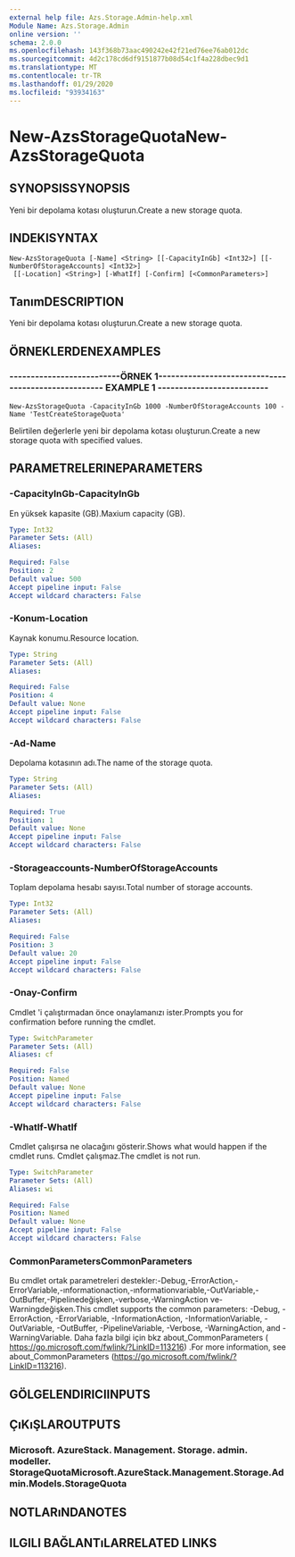 ```yaml
---
external help file: Azs.Storage.Admin-help.xml
Module Name: Azs.Storage.Admin
online version: ''
schema: 2.0.0
ms.openlocfilehash: 143f368b73aac490242e42f21ed76ee76ab012dc
ms.sourcegitcommit: 4d2c178cd6df9151877b08d54c1f4a228dbec9d1
ms.translationtype: MT
ms.contentlocale: tr-TR
ms.lasthandoff: 01/29/2020
ms.locfileid: "93934163"
---
```

# <span data-ttu-id="9516c-101">New-AzsStorageQuota</span><span class="sxs-lookup"><span data-stu-id="9516c-101">New-AzsStorageQuota</span></span>

## <span data-ttu-id="9516c-102">SYNOPSIS</span><span class="sxs-lookup"><span data-stu-id="9516c-102">SYNOPSIS</span></span>
<span data-ttu-id="9516c-103">Yeni bir depolama kotası oluşturun.</span><span class="sxs-lookup"><span data-stu-id="9516c-103">Create a new storage quota.</span></span>

## <span data-ttu-id="9516c-104">INDEKI</span><span class="sxs-lookup"><span data-stu-id="9516c-104">SYNTAX</span></span>

```
New-AzsStorageQuota [-Name] <String> [[-CapacityInGb] <Int32>] [[-NumberOfStorageAccounts] <Int32>]
 [[-Location] <String>] [-WhatIf] [-Confirm] [<CommonParameters>]
```

## <span data-ttu-id="9516c-105">Tanım</span><span class="sxs-lookup"><span data-stu-id="9516c-105">DESCRIPTION</span></span>
<span data-ttu-id="9516c-106">Yeni bir depolama kotası oluşturun.</span><span class="sxs-lookup"><span data-stu-id="9516c-106">Create a new storage quota.</span></span>

## <span data-ttu-id="9516c-107">ÖRNEKLERDEN</span><span class="sxs-lookup"><span data-stu-id="9516c-107">EXAMPLES</span></span>

### <span data-ttu-id="9516c-108">--------------------------ÖRNEK 1--------------------------</span><span class="sxs-lookup"><span data-stu-id="9516c-108">-------------------------- EXAMPLE 1 --------------------------</span></span>
```
New-AzsStorageQuota -CapacityInGb 1000 -NumberOfStorageAccounts 100 -Name 'TestCreateStorageQuota'
```

<span data-ttu-id="9516c-109">Belirtilen değerlerle yeni bir depolama kotası oluşturun.</span><span class="sxs-lookup"><span data-stu-id="9516c-109">Create a new storage quota with specified values.</span></span>

## <span data-ttu-id="9516c-110">PARAMETRELERINE</span><span class="sxs-lookup"><span data-stu-id="9516c-110">PARAMETERS</span></span>

### <span data-ttu-id="9516c-111">-CapacityInGb</span><span class="sxs-lookup"><span data-stu-id="9516c-111">-CapacityInGb</span></span>
<span data-ttu-id="9516c-112">En yüksek kapasite (GB).</span><span class="sxs-lookup"><span data-stu-id="9516c-112">Maxium capacity (GB).</span></span>

```yaml
Type: Int32
Parameter Sets: (All)
Aliases: 

Required: False
Position: 2
Default value: 500
Accept pipeline input: False
Accept wildcard characters: False
```

### <span data-ttu-id="9516c-113">-Konum</span><span class="sxs-lookup"><span data-stu-id="9516c-113">-Location</span></span>
<span data-ttu-id="9516c-114">Kaynak konumu.</span><span class="sxs-lookup"><span data-stu-id="9516c-114">Resource location.</span></span>

```yaml
Type: String
Parameter Sets: (All)
Aliases: 

Required: False
Position: 4
Default value: None
Accept pipeline input: False
Accept wildcard characters: False
```

### <span data-ttu-id="9516c-115">-Ad</span><span class="sxs-lookup"><span data-stu-id="9516c-115">-Name</span></span>
<span data-ttu-id="9516c-116">Depolama kotasının adı.</span><span class="sxs-lookup"><span data-stu-id="9516c-116">The name of the storage quota.</span></span>

```yaml
Type: String
Parameter Sets: (All)
Aliases: 

Required: True
Position: 1
Default value: None
Accept pipeline input: False
Accept wildcard characters: False
```

### <span data-ttu-id="9516c-117">-Storageaccounts</span><span class="sxs-lookup"><span data-stu-id="9516c-117">-NumberOfStorageAccounts</span></span>
<span data-ttu-id="9516c-118">Toplam depolama hesabı sayısı.</span><span class="sxs-lookup"><span data-stu-id="9516c-118">Total number of storage accounts.</span></span>

```yaml
Type: Int32
Parameter Sets: (All)
Aliases: 

Required: False
Position: 3
Default value: 20
Accept pipeline input: False
Accept wildcard characters: False
```

### <span data-ttu-id="9516c-119">-Onay</span><span class="sxs-lookup"><span data-stu-id="9516c-119">-Confirm</span></span>
<span data-ttu-id="9516c-120">Cmdlet 'i çalıştırmadan önce onaylamanızı ister.</span><span class="sxs-lookup"><span data-stu-id="9516c-120">Prompts you for confirmation before running the cmdlet.</span></span>

```yaml
Type: SwitchParameter
Parameter Sets: (All)
Aliases: cf

Required: False
Position: Named
Default value: None
Accept pipeline input: False
Accept wildcard characters: False
```

### <span data-ttu-id="9516c-121">-WhatIf</span><span class="sxs-lookup"><span data-stu-id="9516c-121">-WhatIf</span></span>
<span data-ttu-id="9516c-122">Cmdlet çalışırsa ne olacağını gösterir.</span><span class="sxs-lookup"><span data-stu-id="9516c-122">Shows what would happen if the cmdlet runs.</span></span>
<span data-ttu-id="9516c-123">Cmdlet çalışmaz.</span><span class="sxs-lookup"><span data-stu-id="9516c-123">The cmdlet is not run.</span></span>

```yaml
Type: SwitchParameter
Parameter Sets: (All)
Aliases: wi

Required: False
Position: Named
Default value: None
Accept pipeline input: False
Accept wildcard characters: False
```

### <span data-ttu-id="9516c-124">CommonParameters</span><span class="sxs-lookup"><span data-stu-id="9516c-124">CommonParameters</span></span>
<span data-ttu-id="9516c-125">Bu cmdlet ortak parametreleri destekler:-Debug,-ErrorAction,-ErrorVariable,-ınformationaction,-ınformationvariable,-OutVariable,-OutBuffer,-Pipelinedeğişken,-verbose,-WarningAction ve-Warningdeğişken.</span><span class="sxs-lookup"><span data-stu-id="9516c-125">This cmdlet supports the common parameters: -Debug, -ErrorAction, -ErrorVariable, -InformationAction, -InformationVariable, -OutVariable, -OutBuffer, -PipelineVariable, -Verbose, -WarningAction, and -WarningVariable.</span></span> <span data-ttu-id="9516c-126">Daha fazla bilgi için bkz about_CommonParameters ( https://go.microsoft.com/fwlink/?LinkID=113216) .</span><span class="sxs-lookup"><span data-stu-id="9516c-126">For more information, see about_CommonParameters (https://go.microsoft.com/fwlink/?LinkID=113216).</span></span>

## <span data-ttu-id="9516c-127">GÖLGELENDIRICI</span><span class="sxs-lookup"><span data-stu-id="9516c-127">INPUTS</span></span>

## <span data-ttu-id="9516c-128">ÇıKıŞLAR</span><span class="sxs-lookup"><span data-stu-id="9516c-128">OUTPUTS</span></span>

### <span data-ttu-id="9516c-129">Microsoft. AzureStack. Management. Storage. admin. modeller. StorageQuota</span><span class="sxs-lookup"><span data-stu-id="9516c-129">Microsoft.AzureStack.Management.Storage.Admin.Models.StorageQuota</span></span>

## <span data-ttu-id="9516c-130">NOTLARıNDA</span><span class="sxs-lookup"><span data-stu-id="9516c-130">NOTES</span></span>

## <span data-ttu-id="9516c-131">ILGILI BAĞLANTıLAR</span><span class="sxs-lookup"><span data-stu-id="9516c-131">RELATED LINKS</span></span>

